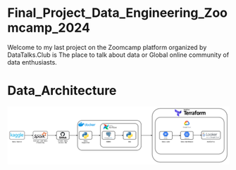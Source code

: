 # Final_Project_Data_Engineering_Zoomcamp_2024

Welcome to my last project on the Zoomcamp platform organized by DataTalks.Club is The place to talk about data or Global online community of data enthusiasts.

# Data_Architecture
![Architecture Overview](./Images/Pipeline.png)
